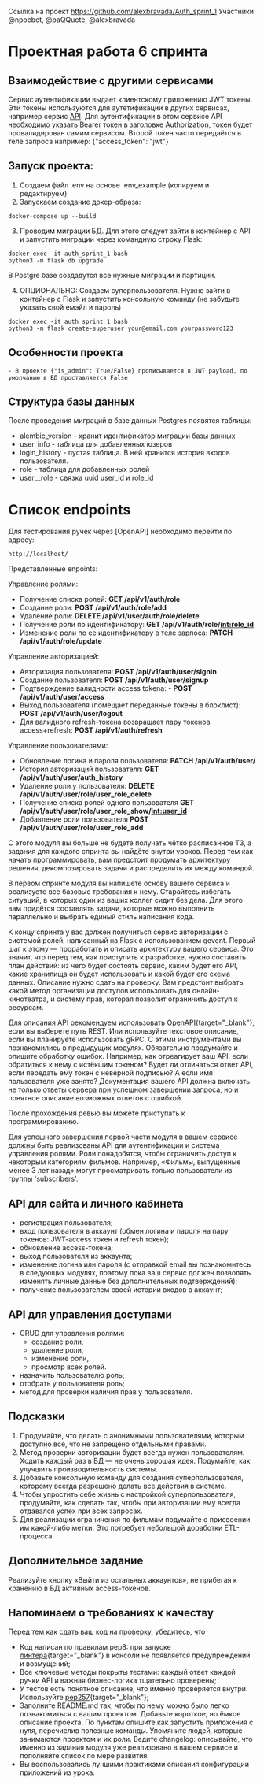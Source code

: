 Ссылка на проект https://github.com/alexbravada/Auth_sprint_1
Участники @npocbet, @paQQuete, @alexbravada
# Проектная работа 6 спринта

## Взаимодействие с другими сервисами

Сервис аутентификации выдает клиентскому приложению JWT токены. Эти токены используются для аутетификации в других
сервисах, например сервис [API](https://github.com/alexbravada/Async_API_sprint_2). Для аутентификации в этом
сервисе API необходимо указать Bearer токен в заголовке Authorization, токен будет провалидирован самим сервисом.
Второй токен часто передаётся в теле запроса например: {"access_token": "jwt"}


## Запуск проекта:

1. Создаем файл .env на основе .env_example (копируем и редактируем)
2. Запускаем создание докер-образа:

```
docker-compose up --build  
```

3. Проводим миграции БД. Для этого следует зайти в контейнер с API и запустить миграции через командную строку Flask:

```
docker exec -it auth_sprint_1 bash
python3 -m flask db upgrade
```

В Postgre базе создадутся все нужные миграции и партиции.

4. ОПЦИОНАЛЬНО: Создаем суперпользователя. Нужно зайти в контейнер с Flask и запустить консольную команду (не забудьте
   указать свой емэйл и пароль)

```
docker exec -it auth_sprint_1 bash
python3 -m flask create-superuser your@email.com yourpassword123
```

## Особенности проекта
```
- В проекте {"is_admin": True/False} прописывается в JWT payload, по умолчанию в БД проставляется False

```

## Структура базы данных

После проведения миграций в базе данных Postgres появятся таблицы:

- alembic_version - хранит идентификатор миграции базы данных
- user_info - таблица для добавленных юзеров
- login_history - пустая таблица. В ней хранится история входов пользователя.
- role - таблица для добавленных ролей
- user__role - связка uuid user_id и role_id

# Список endpoints

Для тестирования ручек через [OpenAPI] необходимо перейти по адресу:

```
http://localhost/
```

Представленные enpoints:

Управление ролями:

- Получение списка ролей: **GET /api/v1/auth/role**
- Создание роли: **POST /api/v1/auth/role/add**
- Удаление роли: **DELETE /api/v1/user/auth/role/delete**
- Получение роли по идентификатору: **GET /api/v1/auth/role/<int:role_id>**
- Изменение роли по ее идентификатору в теле зарпоса: **PATCH /api/v1/auth/role/update**

Управление авторизацией:

- Авторизация пользователя: **POST /api/v1/auth/user/signin**
- Создание пользователя: **POST /api/v1/auth/user/signup**
- Подтверждение валидности access tokena: - **POST /api/v1/auth/user/access**
- Выход пользователя (помещает переданные токены в блоклист): **POST /api/v1/auth/user/logout**
- Для валидного refresh-токена возвращает пару токенов access+refresh: **POST /api/v1/auth/refresh**

Управление пользователями:

- Обновление логина и пароля пользователя: **PATCH /api/v1/auth/user/**
- История авторизаций пользователя: **GET /api/v1/auth/user/auth_history**
- Удаление роли у пользователя: **DELETE /api/v1/auth/user/role/user_role_delete**
- Получение списка ролей одного пользователя **GET /api/v1/auth/user/role/user_role_show/<int:user_id>**
- Добавление роли пользователя **POST /api/v1/auth/user/role/user_role_add**




С этого модуля вы больше не будете получать чётко расписанное ТЗ, а задания для каждого спринта вы найдёте внутри уроков. Перед тем как начать программировать, вам предстоит продумать архитектуру решения, декомпозировать задачи и распределить их между командой.

В первом спринте модуля вы напишете основу вашего сервиса и реализуете все базовые требования к нему. Старайтесь избегать ситуаций, в которых один из ваших коллег сидит без дела. Для этого вам придётся составлять задачи, которые можно выполнить параллельно и выбрать единый стиль написания кода.

К концу спринта у вас должен получиться сервис авторизации с системой ролей, написанный на Flask с использованием gevent. Первый шаг к этому — проработать и описать архитектуру вашего сервиса. Это значит, что перед тем, как приступить к разработке, нужно составить план действий: из чего будет состоять сервис, каким будет его API, какие хранилища он будет использовать и какой будет его схема данных. Описание нужно сдать на проверку. Вам предстоит выбрать, какой метод организации доступов использовать для онлайн-кинотеатра, и систему прав, которая позволит ограничить доступ к ресурсам. 

Для описания API рекомендуем использовать [OpenAPI](https://editor.swagger.io){target="_blank"}, если вы выберете путь REST. Или используйте текстовое описание, если вы планируете использовать gRPC. С этими инструментами вы познакомились в предыдущих модулях. Обязательно продумайте и опишите обработку ошибок. Например, как отреагирует ваш API, если обратиться к нему с истёкшим токеном? Будет ли отличаться ответ API, если передать ему токен с неверной подписью? А если имя пользователя уже занято? Документация вашего API должна включать не только ответы сервера при успешном завершении запроса, но и понятное описание возможных ответов с ошибкой.

После прохождения ревью вы можете приступать к программированию. 

Для успешного завершения первой части модуля в вашем сервисе должны быть реализованы API для аутентификации и система управления ролями. Роли понадобятся, чтобы ограничить доступ к некоторым категориям фильмов. Например, «Фильмы, выпущенные менее 3 лет назад» могут просматривать только пользователи из группы 'subscribers'.  

## API для сайта и личного кабинета

- регистрация пользователя;
- вход пользователя в аккаунт (обмен логина и пароля на пару токенов: JWT-access токен и refresh токен); 
- обновление access-токена;
- выход пользователя из аккаунта;
- изменение логина или пароля (с отправкой email вы познакомитесь в следующих модулях, поэтому пока ваш сервис должен позволять изменять личные данные без дополнительных подтверждений);
- получение пользователем своей истории входов в аккаунт;

## API для управления доступами

- CRUD для управления ролями:
  - создание роли,
  - удаление роли,
  - изменение роли,
  - просмотр всех ролей.
- назначить пользователю роль;
- отобрать у пользователя роль;
- метод для проверки наличия прав у пользователя. 

## Подсказки

1. Продумайте, что делать с анонимными пользователями, которым доступно всё, что не запрещено отдельными правами.
2. Метод проверки авторизации будет всегда нужен пользователям. Ходить каждый раз в БД — не очень хорошая идея. Подумайте, как улучшить производительность системы.
3. Добавьте консольную команду для создания суперпользователя, которому всегда разрешено делать все действия в системе.
4. Чтобы упростить себе жизнь с настройкой суперпользователя, продумайте, как сделать так, чтобы при авторизации ему всегда отдавался успех при всех запросах.
5. Для реализации ограничения по фильмам подумайте о присвоении им какой-либо метки. Это потребует небольшой доработки ETL-процесса.


## Дополнительное задание

Реализуйте кнопку «Выйти из остальных аккаунтов», не прибегая к хранению в БД активных access-токенов.

## Напоминаем о требованиях к качеству

Перед тем как сдать ваш код на проверку, убедитесь, что 

- Код написан по правилам pep8: при запуске [линтера](https://semakin.dev/2020/05/python_linters/){target="_blank"} в консоли не появляется предупреждений и возмущений;
- Все ключевые методы покрыты тестами: каждый ответ каждой ручки API и важная бизнес-логика тщательно проверены;
- У тестов есть понятное описание, что именно проверяется внутри. Используйте [pep257](https://www.python.org/dev/peps/pep-0257/){target="_blank"}; 
- Заполните README.md так, чтобы по нему можно было легко познакомиться с вашим проектом. Добавьте короткое, но ёмкое описание проекта. По пунктам опишите как запустить приложения с нуля, перечислив полезные команды. Упомяните людей, которые занимаются проектом и их роли. Ведите changelog: описывайте, что именно из задания модуля уже реализовано в вашем сервисе и пополняйте список по мере развития.
- Вы воспользовались лучшими практиками описания конфигурации приложений из урока. 
